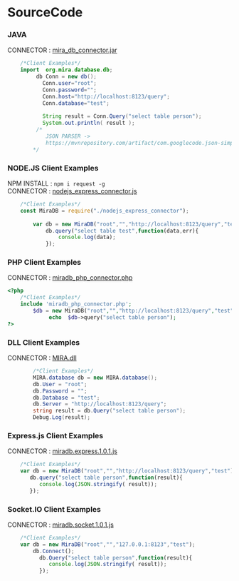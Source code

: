 #  SourceCode 

### JAVA
CONNECTOR : [mira_db_connector.jar][4]
```java
    /*Client Examples*/
    import  org.mira.database.db;
	     db Conn = new db();
	   	   Conn.user="root";
	   	   Conn.password="";
		   Conn.host="http://localhost:8123/query";
		   Conn.database="test";
		   
		   String result = Conn.Query("select table person");
		   System.out.println( result );
         /*
            JSON PARSER -> 
            https://mvnrepository.com/artifact/com.googlecode.json-simple/json-simple
        */
```

### NODE.JS Client Examples
NPM INSTALL :  ```npm i request -g``` <br>
CONNECTOR   :  [nodejs_express_connector.js][3]
```js
    /*Client Examples*/
    const MiraDB = require("./nodejs_express_connector");
        
        var db = new MiraDB("root","","http://localhost:8123/query","test");   
            db.query("select table test",function(data,err){
                console.log(data);
            });
```


### PHP Client Examples
CONNECTOR : [miradb_php_connector.php][2]
```php
<?php
    /*Client Examples*/
    include 'miradb_php_connector.php';
        $db = new MiraDB("root","","http://localhost:8123/query","test");
             echo  $db->query("select table person");
?>
```

### DLL Client Examples
CONNECTOR : [MIRA.dll][6]
```c#
        /*Client Examples*/
        MIRA.database db = new MIRA.database();
        db.User = "root";
        db.Password = "";
        db.Database = "test";
        db.Server = "http://localhost:8123/query";
        string result = db.Query("select table person");
        Debug.Log(result);
```

### Express.js Client Examples
CONNECTOR : [miradb.express.1.0.1.js][5]
```js
    /*Client Examples*/
    var db = new MiraDB("root","","http://localhost:8123/query","test");      
       db.query("select table person",function(result){
          console.log(JSON.stringify( result));
       });    
```

### Socket.IO Client Examples
CONNECTOR :  [miradb.socket.1.0.1.js][1]
```js    
    /*Client Examples*/   
    var db = new MiraDB("root","","127.0.0.1:8123","test");               
        db.Connect();
          db.Query("select table person",function(result){
             console.log(JSON.stringify( result));
          });     
```


[1]: Socket/miradb.socket.1.0.1.js "miradb.socket.1.0.1.js"
[2]: PHP/miradb_php_connector.php "miradb_php_connector.php"
[3]: Nodejs/nodejs_express_connector.js "nodejs_express_connector.js"
[4]: java/mira_db_connector.jar "mira_db_connector.jar"
[5]: Express/miradb.express.1.0.1.js "miradb.express.1.0.1.js"
[6]: DLL/MIRA.dll "MIRA.dll"